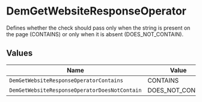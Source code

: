 # DemGetWebsiteResponseOperator

Defines whether the check should pass only when the string is present on the page (CONTAINS) or only when it is absent (DOES_NOT_CONTAIN).


## Values

| Name                                          | Value                                         |
| --------------------------------------------- | --------------------------------------------- |
| `DemGetWebsiteResponseOperatorContains`       | CONTAINS                                      |
| `DemGetWebsiteResponseOperatorDoesNotContain` | DOES_NOT_CONTAIN                              |